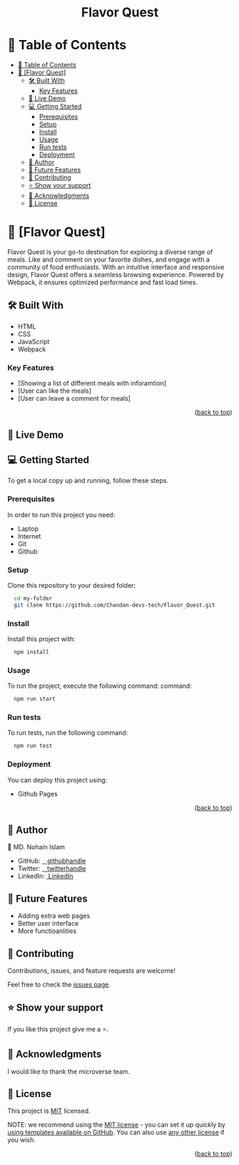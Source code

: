 <a name="readme-top"></a>

<div align="center">

  <h1><b>Flavor Quest</b></h1>

</div>

<!-- TABLE OF CONTENTS -->

# 📗 Table of Contents

- [📗 Table of Contents](#-table-of-contents)
- [📖 \[Flavor Quest\] ](#-flavor-quest-)
  - [🛠 Built With ](#-built-with-)
    - [Key Features ](#key-features-)
  - [🚀 Live Demo ](#-live-demo-)
  - [💻 Getting Started ](#-getting-started-)
    - [Prerequisites](#prerequisites)
    - [Setup](#setup)
    - [Install](#install)
    - [Usage](#usage)
    - [Run tests](#run-tests)
    - [Deployment](#deployment)
  - [👥 Author ](#author)
  - [🔭 Future Features ](#-future-features-)
  - [🤝 Contributing ](#-contributing-)
  - [⭐️ Show your support ](#️-show-your-support-)
  - [🙏 Acknowledgments ](#-acknowledgments-)
  - [📝 License ](#-license-)

<!-- PROJECT DESCRIPTION -->

# 📖 [Flavor Quest] <a name="about-project"></a>

Flavor Quest is your go-to destination for exploring a diverse range of meals. Like and comment on your favorite dishes, and engage with a community of food enthusiasts. With an intuitive interface and responsive design, Flavor Quest offers a seamless browsing experience. Powered by Webpack, it ensures optimized performance and fast load times.

## 🛠 Built With <a name="built-with"></a>
- HTML
- CSS
- JavaScript
- Webpack
<!-- Features -->

### Key Features <a name="key-features"></a>

- [Showing a list of different meals with inforamtion]
- [User can like the meals]
- [User can leave a comment for meals]

<p align="right">(<a href="#readme-top">back to top</a>)</p>

<!-- LIVE DEMO -->

## 🚀 Live Demo <a name="live-demo"></a>

<!-- GETTING STARTED -->

## 💻 Getting Started <a name="getting-started"></a>

To get a local copy up and running, follow these steps.

### Prerequisites

In order to run this project you need:
- Laptop
- Internet
- Git
- Github
### Setup

Clone this repository to your desired folder:

```sh
  cd my-folder
  git clone https://github.com/Chandan-devs-tech/Flavor_Quest.git
```
### Install

Install this project with:

```sh
  npm install
```
### Usage

To run the project, execute the following command:
 command:

```sh
  npm run start
```
### Run tests

To run tests, run the following command:

```sh
  npm run test
```
### Deployment

You can deploy this project using:

- Github Pages

<p align="right">(<a href="#readme-top">back to top</a>)</p>

<!-- AUTHORS -->

## 👥 Author <a name="author"></a>

👤 MD. Nohain Islam

- GitHub: [&nbsp;&nbsp; githubhandle](https://github.com/Zafron047)
- Twitter: [&nbsp;&nbsp; twitterhandle](https://https://twitter.com/NohainZ)
- LinkedIn: [&nbsp;LinkedIn](https://www.linkedin.com/in/nohain-islam-0261b4148/)

<!-- FUTURE FEATURES -->

## 🔭 Future Features <a name="future-features"></a>

- Adding extra web pages
- Better user interface
- More functioanlities

<!-- CONTRIBUTING -->

## 🤝 Contributing <a name="contributing"></a>

Contributions, issues, and feature requests are welcome!

Feel free to check the [issues page](https://github.com/Chandan-devs-tech/Flavor-Quest/issues).


<!-- SUPPORT -->

## ⭐️ Show your support <a name="support"></a>

If you like this project give me a ⭐️.


<!-- ACKNOWLEDGEMENTS -->

## 🙏 Acknowledgments <a name="acknowledgements"></a>

I would like to thank the microverse team.


<!-- LICENSE -->

## 📝 License <a name="license"></a>

This project is [MIT](https://github.com/Chandan-devs-tech/Flavor-Quest/blob/feature/homepage/MIT.md) licensed.

NOTE: we recommend using the [MIT license](https://choosealicense.com/licenses/mit/) - you can set it up quickly by [using templates available on GitHub](https://docs.github.com/en/communities/setting-up-your-project-for-healthy-contributions/adding-a-license-to-a-repository). You can also use [any other license](https://choosealicense.com/licenses/) if you wish.

<p align="right">(<a href="#readme-top">back to top</a>)</p>